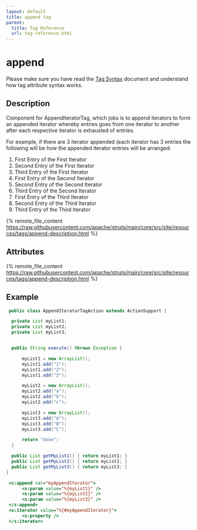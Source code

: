 ```yaml
---
layout: default
title: append tag
parent:
  title: Tag Reference
  url: tag-reference.html
---
```


# append

Please make sure you have read the [Tag Syntax](tag-syntax) document and understand how tag attribute syntax works.

## Description

Component for AppendIteratorTag, which jobs is to append iterators to form an appended iterator whereby entries goes 
from one iterator to another after each respective iterator is exhausted of entries.

For example, if there are 3 iterator appended (each iterator has 3 entries the following will be how the appended 
iterator entries will be arranged:

1. First Entry of the First Iterator
2. Second Entry of the First Iterator
3. Third Entry of the First Iterator
4. First Entry of the Second Iterator
5. Second Entry of the Second Iterator
6. Third Entry of the Second Iterator
7. First Entry of the Third Iterator
8. Second Entry of the Third Iterator
9. Third Entry of the Third Iterator

{% remote_file_content https://raw.githubusercontent.com/apache/struts/main/core/src/site/resources/tags/append-description.html %}

## Attributes

{% remote_file_content https://raw.githubusercontent.com/apache/struts/main/core/src/site/resources/tags/append-description.html %}

## Example

```java
 public class AppendIteratorTagAction extends ActionSupport {

  private List myList1;
  private List myList2;
  private List myList3;


  public String execute() throws Exception {

      myList1 = new ArrayList();
      myList1.add("1");
      myList1.add("2");
      myList1.add("3");

      myList2 = new ArrayList();
      myList2.add("a");
      myList2.add("b");
      myList2.add("c");

      myList3 = new ArrayList();
      myList3.add("A");
      myList3.add("B");
      myList3.add("C");

      return "done";
  }

  public List getMyList1() { return myList1; }
  public List getMyList2() { return myList2; }
  public List getMyList3() { return myList3; }
}

```

```jsp
 <s:append var="myAppendIterator">
      <s:param value="%{myList1}" />
      <s:param value="%{myList2}" />
      <s:param value="%{myList3}" />
 </s:append>
 <s:iterator value="%{#myAppendIterator}">
      <s:property />
 </s:iterator>
```

